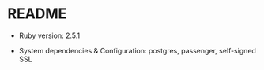 # README

* Ruby version: 2.5.1

* System dependencies & Configuration: postgres, passenger, self-signed SSL

